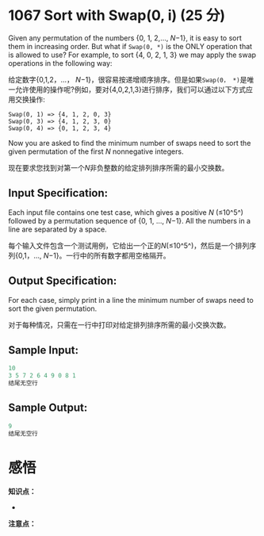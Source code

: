 # 1067 Sort with Swap(0, i) (25 分)

Given any permutation of the numbers {0, 1, 2,..., *N*−1}, it is easy to sort them in increasing order. But what if `Swap(0, *)` is the ONLY operation that is allowed to use? For example, to sort {4, 0, 2, 1, 3} we may apply the swap operations in the following way:

给定数字{0,1,2，…， *N*−1}，很容易按递增顺序排序。但是如果`Swap(0， *)`是唯一允许使用的操作呢?例如，要对{4,0,2,1,3}进行排序，我们可以通过以下方式应用交换操作:

```
Swap(0, 1) => {4, 1, 2, 0, 3}
Swap(0, 3) => {4, 1, 2, 3, 0}
Swap(0, 4) => {0, 1, 2, 3, 4}
```

Now you are asked to find the minimum number of swaps need to sort the given permutation of the first *N* nonnegative integers.

现在要求您找到对第一个*N*非负整数的给定排列排序所需的最小交换数。

## Input Specification:

Each input file contains one test case, which gives a positive *N* (≤10^5^) followed by a permutation sequence of {0, 1, ..., *N*−1}. All the numbers in a line are separated by a space.

每个输入文件包含一个测试用例，它给出一个正的*N*(≤10^5^)，然后是一个排列序列{0,1，…, *N*−1}。一行中的所有数字都用空格隔开。

## Output Specification:

For each case, simply print in a line the minimum number of swaps need to sort the given permutation.

对于每种情况，只需在一行中打印对给定排列排序所需的最小交换次数。

## Sample Input:

```cpp
10
3 5 7 2 6 4 9 0 8 1
结尾无空行
```

## Sample Output:

```cpp
9
结尾无空行
```

# 感悟

**知识点：**

- 

**注意点：**